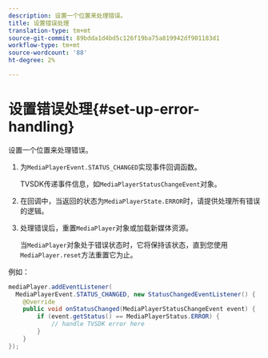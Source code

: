 ```yaml
---
description: 设置一个位置来处理错误。
title: 设置错误处理
translation-type: tm+mt
source-git-commit: 89bdda1d4bd5c126f19ba75a819942df901183d1
workflow-type: tm+mt
source-wordcount: '88'
ht-degree: 2%

---
```



# 设置错误处理{#set-up-error-handling}

设置一个位置来处理错误。

1. 为`MediaPlayerEvent.STATUS_CHANGED`实现事件回调函数。

   TVSDK传递事件信息，如`MediaPlayerStatusChangeEvent`对象。
1. 在回调中，当返回的状态为`MediaPlayerState.ERROR`时，请提供处理所有错误的逻辑。
1. 处理错误后，重置`MediaPlayer`对象或加载新媒体资源。

   当`MediaPlayer`对象处于错误状态时，它将保持该状态，直到您使用`MediaPlayer.reset`方法重置它为止。

<!--<a id="example_49FF225E92EA494AA06B2E5F26101F4C"></a>-->

例如：

```java
mediaPlayer.addEventListener( 
  MediaPlayerEvent.STATUS_CHANGED, new StatusChangedEventListener() { 
    @Override 
    public void onStatusChanged(MediaPlayerStatusChangeEvent event) { 
        if (event.getStatus() == MediaPlayerStatus.ERROR) { 
            // handle TVSDK error here 
        } 
    } 
});
```

